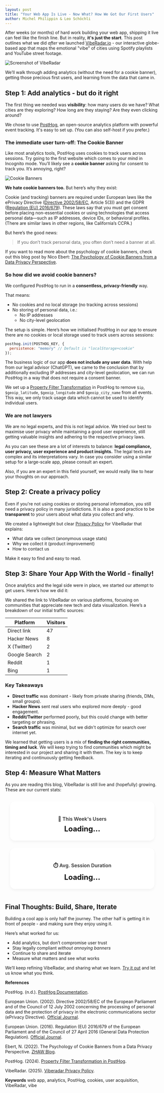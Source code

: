 ```yaml
---
layout: post
title: "Your Web App Is Live - Now What? How We Got Our First Users"
author: Michel Philippin & Leo Schöchli
---
```


After weeks (or months) of hard work building your web app, shipping it live can feel like the finish line. But in reality, **it's just the start**. This post outlines what we did *after* we launched [VibeRadar.io](https://viberadar.io) - our interactive globe-based app that maps the emotional "vibe" of cities using Spotify playlists and YouTube street footage.

![Screenshot of VibeRadar](/assets/img/2025-05-30-group05-viberadar-screenshot.png)

We’ll walk through adding analytics (without the need for a cookie banner), getting those precious first users, and learning from the data that came in.

## Step 1: Add analytics - but do it right

The first thing we needed was **visibility**: how many users do we have? What cities are they exploring? How long are they staying? Are they even clicking around?

We chose to use [PostHog](https://posthog.com), an open-source analytics platform with powerful event tracking. It's easy to set up. (You can also self-host if you prefer.)

### The immediate user turn-off: The Cookie Banner

Like most analytics tools, PostHog uses cookies to track users across sessions.
Try going to the first website which comes to your mind in Incognito mode. You’ll likely see a **cookie banner** asking for consent to track you. It’s annoying, right?

![Cookie Banners](/assets/img/2025-05-30-group05-viberadar-cookie-banners.png)

**We hate cookie banners too.** But here’s why they exist:

Cookie (and tracking) banners are required under European laws like the ePrivacy Directive ([Directive 2002/58/EC](https://eur-lex.europa.eu/eli/dir/2002/58/oj/eng), Article 5(3)) and the GDPR ([Regulation (EU) 2016/679](https://eur-lex.europa.eu/eli/reg/2016/679/oj/eng)). These laws say that you must get consent before placing non-essential cookies or using technologies that access personal data—such as IP addresses, device IDs, or behavioral profiles. (There are similar laws in other regions, like California’s CCPA.)

But here’s the good news:

> If you don’t track personal data, you often don’t need a banner at all.

If you want to read more about the psychology of cookie banners, check out this blog post by Nico Ebert: [The Psychology of Cookie Banners from a Data Privacy Perspective](https://blog.zhaw.ch/datascience/the-psychology-of-cookie-banners-from-a-data-privacy-perspective/).

### So how did we avoid cookie banners?

We configured PostHog to run in a **consentless, privacy-friendly** way.

That means:
- No cookies and no local storage (no tracking across sessions)
- No storing of personal data, i.e.:
  - No IP addresses
  - No city-level geolocation

The setup is simple. Here’s how we initialised PostHog in our app to ensure there are no cookies or local storage used to track users across sessions:

```js
posthog.init(POSTHOG_KEY, {
  persistence: "memory" // Default is "localStorage+cookie"
});
```

The business logic of our app **does not include any user data**. With help from our legal advisor (ChatGPT), we came to the conclusion that by additionally excluding IP addresses and city-level geolocation, we can run PostHog in a way that does not require a consent banner.

We set up a [Property Filter Transformation](https://posthog.com/tutorials/property-filter) in PostHog to remove `$ip`, `$geoip_latitude`, `$geoip_longitude` and `$geoip_city_name` from all events. This way, we only track usage data which cannot be used to identify individual users.

### We are not lawyers

We are no legal experts, and this is not legal advice. We tried our best to maximise user privacy while maintaining a good user experience, still getting valuable insights and adhering to the respective privacy laws.

As you can see these are a lot of interests to balance: **legal compliance, user privacy, user experience and product insights.**
The legal texts are complex and its interpretations vary. In case you consider using a similar setup for a large-scale app, please consult an expert.

Also, if you are an expert in this field yourself, we would really like to hear your thoughts on our approach.

## Step 2: Create a privacy policy

Even if you're not using cookies or storing personal information, you still need a privacy policy in many jurisdictions. It is also a good practice to be **transparent** to your users about what data you collect and why.

We created a lightweight but clear [Privacy Policy](https://viberadar.io/privacy-policy) for VibeRadar that explains:

* What data we collect (anonymous usage stats)
* Why we collect it (product improvement)
* How to contact us

Make it easy to find and easy to read.

## Step 3: Share Your App With the World - finally!

Once analytics and the legal side were in place, we started our attempt to get users. Here’s how we did it:

We shared the link to VibeRadar on various platforms, focusing on communities that appreciate new tech and data visualization. Here’s a breakdown of our initial traffic sources:

| Platform       | Visitors |
| -------------- | -------- |
| Direct link    | 47       |
| Hacker News    | 8        |
| X (Twitter)    | 2        |
| Google Search  | 2        |
| Reddit         | 1        |
| Bing           | 1        |

### Key Takeaways

* **Direct traffic** was dominant - likely from private sharing (friends, DMs, small groups).
* **Hacker News** sent real users who explored more deeply - good engagement.
* **Reddit/Twitter** performed poorly, but this could change with better targeting or phrasing.
* **Search traffic** was minimal, but we didn't optimize for search over internet yet.

We learned that getting users is a mix of **finding the right communities, timing and luck**. We will keep trying to find communities which might be interested in our project and sharing it with them. The key is to keep iterating and continuously getting feedback.

## Step 4: Measure What Matters

As you are reading this blog, VibeRadar is still live and (hopefully) growing. These are our current stats:

<style>
  .metrics-container {
    display: flex;
    gap: 1.5rem;
    justify-content: space-between;
    padding: 1rem;
    flex-wrap: wrap;
  }

  .metric-box {
    flex: 1;
    min-width: 200px;
    padding: 1.5rem;
    background: #ffffff;
    border-radius: 16px;
    box-shadow: 0 4px 10px rgba(0, 0, 0, 0.05);
    text-align: center;
    transition: transform 0.2s ease;
  }

  .metric-box:hover {
    transform: translateY(-4px);
  }

  .metric-box h3 {
    font-size: 1rem;
    font-weight: 600;
    color: #333;
    margin-bottom: 0.5rem;
  }

  .metric-box p {
    font-size: 1.5rem;
    font-weight: 700;
    color: #111;
    margin: 0;
  }
</style>

<div class="metrics-container">
  <div class="metric-box">
    <h3>👥 This Week's Users</h3>
    <p id="this-weeks-users">Loading...</p>
  </div>

  <div class="metric-box">
    <h3>⏱️ Avg. Session Duration</h3>
    <p id="session-duration">Loading...</p>
  </div>
</div>

<script>
  fetch('https://api.viberadar.io/metrics/this-weeks-users').then(res => res.json()).then(data => {
    document.getElementById('this-weeks-users').textContent = data["this-weeks-users"] + ' users';
  });

  fetch('https://api.viberadar.io/metrics/avg-session-duration').then(res => res.json()).then(data => {
    document.getElementById('session-duration').textContent = Math.round(data["session-duration"]) + ' seconds';
  });
</script>

## Final Thoughts: Build, Share, Iterate

Building a cool app is only half the journey. The other half is getting it in front of people - and making sure they enjoy using it.

Here’s what worked for us:

* Add analytics, but don’t compromise user trust
* Stay legally compliant *without annoying banners*
* Continue to share and iterate
* Measure what matters and see what works

We’ll keep refining VibeRadar, and sharing what we learn. [Try it out](https://viberadar.io) and let us know what you think.

**References**

PostHog. (n.d.). [PostHog Documentation](https://posthog.com/docs).

European Union. (2002). Directive 2002/58/EC of the European Parliament and of the Council of 12 July 2002 concerning the processing of personal data and the protection of privacy in the electronic communications sector (ePrivacy Directive). [Official Journal](https://eur-lex.europa.eu/eli/dir/2002/58/oj/eng).

European Union. (2016). Regulation (EU) 2016/679 of the European Parliament and of the Council of 27 April 2016 (General Data Protection Regulation). [Official Journal](https://eur-lex.europa.eu/eli/reg/2016/679/oj/eng).

Ebert, N. (2022). The Psychology of Cookie Banners from a Data Privacy Perspective. [ZHAW Blog](https://blog.zhaw.ch/datascience/the-psychology-of-cookie-banners-from-a-data-privacy-perspective/).

PostHog. (2024). [Property Filter Transformation in PostHog](https://posthog.com/tutorials/property-filter).

VibeRadar. (2025). [Viberadar Privacy Policy](https://viberadar.io/privacy-policy).

**Keywords**
web app, analytics, PostHog, cookies, user acquisition, VibeRadar, vibe
